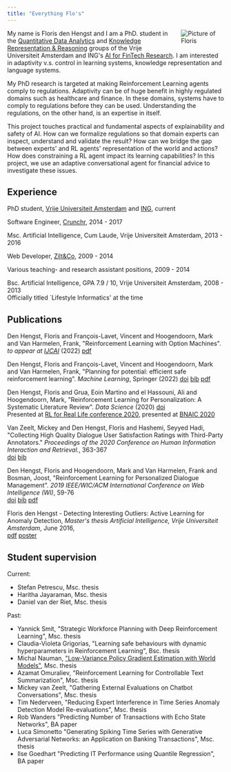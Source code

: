 ```yaml
---
title: "Everything Flo's"
---
```


<img src="/imgs/flopic.jpg" style="max-width:20%;min-width:40px;float:right;padding:0 0 1em 1em;" alt="Picture of Floris" />

My name is Floris den Hengst and I am a PhD. student in the [Quantitative Data Analytics](https://www.qda.cs.vu.nl) and [Knowledge
Representation & Reasoning](https://krr.cs.vu.nl/) groups of the Vrije Universiteit Amsterdam and
ING's [AI for FinTech Research](https://se.ewi.tudelft.nl/ai4fintech/). I am
interested in adaptivity v.s. control in learning systems, knowledge
representation and language systems.

My PhD research is targeted at making Reinforcement Learning agents comply to regulations.
Adaptivity can be of huge benefit in highly regulated domains such as healthcare and finance. In
these domains, systems have to comply to regulations before they can be used. Understanding the
regulations, on the other hand, is an expertise in itself.

This project touches practical and fundamental aspects of explainability and safety of AI.  How
can we formalize regulations so that domain experts can inspect, understand and validate the
result? How can we bridge the gap between experts' and RL agents' representation of the world and
actions? How does constraining a RL agent impact its learning capabilities? In this project, we
use an adaptive conversational agent for financial advice to investigate these issues.

## Experience
PhD student, [Vrije Universiteit
Amsterdam](https://www.cs.vu.nl/ci/index.php/constrained-reinforcement-learning-for-personalization-in-highly-regulated-domains/) and [ING](https://icai.ai/ai-for-fintech-lab/), current

Software Engineer, [Crunchr](https://www.crunchrapps.com), 2014 - 2017

Msc. Artificial Intelligence, Cum Laude, Vrije Universiteit Amsterdam, 2013 - 2016

Web Developer, [Zilt&Co](https://www.ziltenco.nl), 2009 - 2014

Various teaching- and research assistant positions, 2009 - 2014

Bsc. Artificial Intelligence, GPA 7.9 / 10, Vrije Universiteit Amsterdam, 2008 - 2013   
  Officially titled `Lifestyle Informatics' at the time

## Publications
Den Hengst, Floris and François-Lavet, Vincent and Hoogendoorn, Mark and Van Harmelen, Frank,
"Reinforcement Learning with Option Machines".
*to appear at [IJCAI](https://www.ijcai.org)* (2022) [pdf](/publications/ijcai22-option-machines.pdf)

Den Hengst, Floris and François-Lavet, Vincent and Hoogendoorn, Mark and Van Harmelen, Frank,
"Planning for potential: efficient safe reinforcement learning".
*Machine Learning*, Springer (2022) [doi](https://doi.org/10.1007/s10994-022-06143-6) [bib](/publications/mlj22.bib) [pdf](https://link.springer.com/content/pdf/10.1007/s10994-022-06143-6.pdf)


Den Hengst, Floris and Grua, Eoin Martino and el Hassouni, Ali and Hoogendoorn, Mark,
"Reinforcement Learning for Personalization: A Systematic Literature Review".
*Data Science* (2020) [doi](https://doi.org/10.3233/DS-200028)  
Presented at [RL for Real Life conference 2020](https://sites.google.com/view/RL4RealLife), presented at [BNAIC 2020](https://bnaic.liacs.leidenuniv.nl/)

Van Zeelt, Mickey and Den Hengst, Floris and Hashemi, Seyyed Hadi,
"Collecting High Quality Dialogue User Satisfaction Ratings with Third-Party Annotators."
*Proceedings of the 2020 Conference on Human Information Interaction and Retrieval.*,
363-367  
[doi](https://doi.org/10.1145/3343413.3377998) [bib](/publications/van2020collecting.bib) 

Den Hengst, Floris and Hoogendoorn, Mark and Van Harmelen, Frank and Bosman, Joost,
"Reinforcement Learning for Personalized Dialogue Management". *2019 IEEE/WIC/ACM International
Conference on Web Intelligence (WI)*, 59-76  
[doi](https://doi.org/10.1145/3350546.3352501) [bib](/publications/wi19.bib) [pdf](/publications/wi19.pdf) 

Floris den Hengst - Detecting Interesting Outliers: Active Learning for Anomaly Detection,
_Master's thesis Artificial Intelligence, Vrije Universiteit Amsterdam_, June 2016,  
[pdf](publications/masterthesis_floris_den_hengst.pdf) [poster](publications/bnaic17poster.pdf)


## Student supervision
Current:
* Stefan Petrescu, Msc. thesis
* Haritha Jayaraman, Msc. thesis
* Daniel van der Riet, Msc. thesis

Past:
* Yannick Smit, "Strategic Workforce Planning with Deep Reinforcement Learning", Msc. thesis
* Claudia-Violeta Grigorias, "Learning safe behaviours with dynamic hyperparameters in Reinforcement Learning", Bsc. thesis
* Michal Nauman, ["Low-Variance Policy Gradient Estimation with World Models"](https://arxiv.org/abs/2010.15622), Msc. thesis
* Azamat Omuraliev, "Reinforcement Learning for Controllable Text Summarization", Msc. thesis
* Mickey van Zeelt, "Gathering External Evaluations on Chatbot Conversations", Msc. thesis
* Tim Nederveen, "Reducing Expert Interference in Time Series Anomaly Detection Model Re-evaluations", Msc. thesis
* Rob Wanders "Predicting Number of Transactions with Echo State Networks", BA paper
* Luca Simonetto "Generating Spiking Time Series with Generative Adversarial Networks: an Application on Banking Transactions", Msc. thesis
* Ilse Goedhart "Predicting IT Performance using Quantile Regression", BA paper
